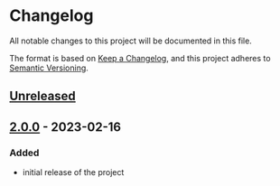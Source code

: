 # Changelog

All notable changes to this project will be documented in this file.

The format is based on [Keep a Changelog](https://keepachangelog.com/en/1.0.0/),
and this project adheres to [Semantic Versioning](https://semver.org/spec/v2.0.0.html).

## [Unreleased]

## [2.0.0] - 2023-02-16

### Added

- initial release of the project

[unreleased]: https://github.com/AngryMaciek/hypercomplex/compare/v2.0.0...HEAD
[2.0.0]: https://github.com/AngryMaciek/hypercomplex/releases/tag/v2.0.0
